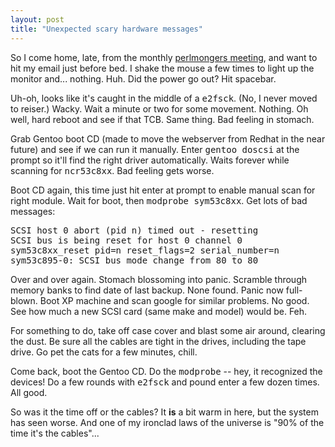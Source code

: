 ```yaml
---
layout: post
title: "Unexpected scary hardware messages"
---
```




So I come home, late, from the monthly <a href="http://pgh.pm.org/m/200308.html">perlmongers meeting</a>, and want to hit my email just before bed. I shake the mouse a few times to light up the monitor and... nothing. Huh. Did the power go out? Hit spacebar.

<p>Uh-oh, looks like it's caught in the middle of a <tt>e2fsck</tt>. (No, I never moved to reiser.) Wacky. Wait a minute or two for some movement. Nothing. Oh well, hard reboot and see if that TCB. Same thing. Bad feeling in stomach.</p>

<p>Grab Gentoo boot CD (made to move the webserver from Redhat in the near future) and see if we can run it manually. Enter <tt>gentoo doscsi</tt> at the prompt so it'll find the right driver automatically. Waits forever while scanning for <tt>ncr53c8xx</tt>. Bad feeling gets worse.</p>

<p>Boot CD again, this time just hit enter at prompt to enable manual scan for right module. Wait for boot, then <tt>modprobe sym53c8xx</tt>. Get lots of bad messages:</p>

<p><pre class="exampleCode">
SCSI host 0 abort (pid n) timed out - resetting
SCSI bus is being reset for host 0 channel 0
sym53c8xx_reset pid=n reset_flags=2 serial_number=n
sym53c895-0: SCSI bus mode change from 80 to 80
</pre>

<p>Over and over again. Stomach blossoming into panic. Scramble through memory banks to find date of last backup. None found. Panic now full-blown. Boot XP machine and scan google for similar problems. No good. See how much a new SCSI card (same make and model) would be. Feh.

<p>For something to do, take off case cover and blast some air around, clearing the dust. Be sure all the cables are tight in the drives, including the tape drive. Go pet the cats for a few minutes, chill.</p>

<p>Come back, boot the Gentoo CD. Do the <tt>modprobe</tt> -- hey, it recognized the devices! Do a few rounds with <tt>e2fsck</tt> and pound enter a few dozen times. All good.</p>

<p>So was it the time off or the cables? It <b>is</b> a bit warm in here, but the system has seen worse. And one of my ironclad laws of the universe is "90% of the time it's the cables"...</p>


